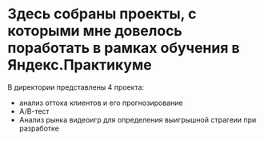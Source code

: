 # Здесь собраны проекты, с которыми мне довелось поработать в рамках обучения в Яндекс.Практикуме

В директории представлены 4 проекта:
- анализ оттока клиентов и его прогнозирование
- А/В-тест
- Анализ рынка видеоигр для определения выигрышной страгеии при разработке


